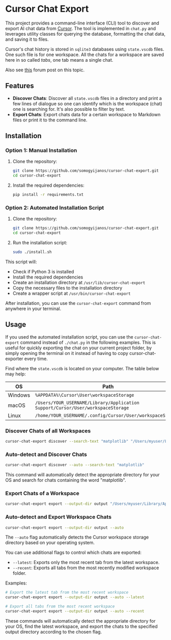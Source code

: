 # Cursor Chat Export

This project provides a command-line interface (CLI) tool to discover and export AI chat data from [Cursor](https://cursor.sh). The tool is implemented in `chat.py` and leverages utility classes for querying the database, formatting the chat data, and saving it to files.

Cursor's chat history is stored in `sqlite3` databases using `state.vscdb` files. One such file is for one workspace. All the chats for a workspace are saved here in so called *tabs*, one tab means a single chat.

Also see [this](https://forum.cursor.com/t/guide-5-steps-exporting-chats-prompts-from-cursor/2825) forum post on this topic.

## Features

- **Discover Chats**: Discover all `state.vscdb` files in a directory and print a few lines of dialogue so one can identify which is the workspace (chat) one is searching for. It's also possible to filter by text.
- **Export Chats**: Export chats data for a certain workspace to Markdown files or print it to the command line.

## Installation

### Option 1: Manual Installation

1. Clone the repository:
    ```sh
    git clone https://github.com/somogyijanos/cursor-chat-export.git
    cd cursor-chat-export
    ```

2. Install the required dependencies:
    ```sh
    pip install -r requirements.txt
    ```

### Option 2: Automated Installation Script

1. Clone the repository:
    ```sh
    git clone https://github.com/somogyijanos/cursor-chat-export.git
    cd cursor-chat-export
    ```

2. Run the installation script:
    ```sh
    sudo ./install.sh
    ```

This script will:
- Check if Python 3 is installed
- Install the required dependencies
- Create an installation directory at `/usr/lib/cursor-chat-export`
- Copy the necessary files to the installation directory
- Create a wrapper script at `/usr/bin/cursor-chat-export`

After installation, you can use the `cursor-chat-export` command from anywhere in your terminal.

## Usage

If you used the automated installation script, you can use the `cursor-chat-export` command instead of `./chat.py` in the following examples. This is useful for quickly exporting the chat on your current project folder, by simply opening the terminal on it instead of having to copy cursor-chat-exporter every time.

Find where the `state.vscdb` is located on your computer. The table below may help:

| OS               | Path                                                      |
|------------------|-----------------------------------------------------------|
| Windows          | `%APPDATA%\Cursor\User\workspaceStorage`                  |
| macOS            | `/Users/YOUR_USERNAME/Library/Application Support/Cursor/User/workspaceStorage` |
| Linux            | `/home/YOUR_USERNAME/.config/Cursor/User/workspaceStorage` |

### Discover Chats of all Workspaces
```sh
cursor-chat-export discover --search-text "matplotlib" "/Users/myuser/Library/Application Support/Cursor/User/workspaceStorage"
```

### Auto-detect and Discover Chats
```sh
cursor-chat-export discover --auto --search-text "matplotlib"
```

This command will automatically detect the appropriate directory for your OS and search for chats containing the word "matplotlib".

### Export Chats of a Workspace
```sh
cursor-chat-export export --output-dir output "/Users/myuser/Library/Application Support/Cursor/User/workspaceStorage/b989572f2e2186b48b808da2da437416/state.vscdb"
```

### Auto-detect and Export Workspace Chats
```sh
cursor-chat-export export --output-dir output --auto
```

The `--auto` flag automatically detects the Cursor workspace storage directory based on your operating system.

You can use additional flags to control which chats are exported:

- `--latest`: Exports only the most recent tab from the latest workspace.
- `--recent`: Exports all tabs from the most recently modified workspace folder.

Examples:

```sh
# Export the latest tab from the most recent workspace
cursor-chat-export export --output-dir output --auto --latest

# Export all tabs from the most recent workspace
cursor-chat-export export --output-dir output --auto --recent
```

These commands will automatically detect the appropriate directory for your OS, find the latest workspace, and export the chats to the specified output directory according to the chosen flag.
